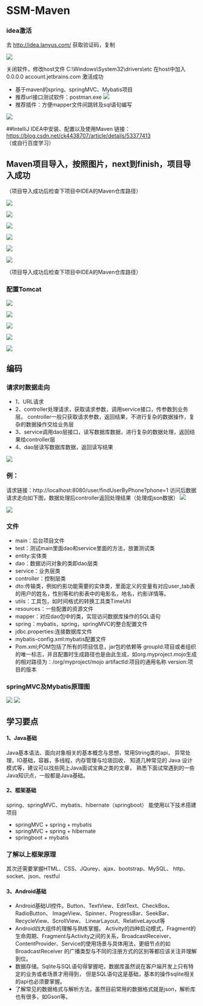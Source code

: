 # SSM-Maven

### idea激活
去 http://idea.lanyus.com/ 获取验证码，复制

![](images/微信截图_20180803150359.png)

关闭软件，修改host文件 C:\Windows\System32\drivers\etc
在host中加入 0.0.0.0 account.jetbrains.com
激活成功

* 基于maven的spring、springMVC、Mybatis项目
* 推荐url接口测试软件：postman.exe
![](images/微信截图_20180728143358.png)
* 推荐插件：方便mapper文件间跳转及sql语句编写

![](images/微信截图_20180728141651.png)

##IntelliJ IDEA中安装、配置以及使用Maven
链接：https://blog.csdn.net/ck4438707/article/details/53377413  （或自行百度学习）

## Maven项目导入，按照图片，next到finish，项目导入成功
（项目导入成功后检查下项目中IDEA的Maven仓库路径）

![](images/微信截图_20180728113345.png)

![](images/微信截图_20180728113553.png)

![](images/微信截图_20180728113705.png)

![](images/微信截图_20180728113722.png)

![](images/微信截图_20180728113741.png)

![](images/微信截图_20180728113805.png)

（项目导入成功后检查下项目中IDEA的Maven仓库路径）
### 配置Tomcat

![](images/微信截图_20180728141046.png)

![](images/微信截图_20180728141117.png)

![](images/微信截图_20180728141150.png)

![](images/微信截图_20180728141253.png)

![](images/微信截图_20180728141317.png)


## 编码
### 请求时数据走向
* 1、URL请求
* 2、controller处理请求，获取请求参数，调用service接口，传参数到业务层。
controller一般只获取请求参数，返回结果，不进行复杂的数据操作，复杂的数据操作交给业务层
* 3、service调用dao层接口，读写数据库数据，进行复杂的数据处理，返回结果给controller层
* 4、dao层读写数据库数据，返回读写结果

![](images/微信截图_20180811105154.png)

### 例：
请求链接：http://localhost:8080/user/findUserByPhone?phone=1
访问后数据请求走向如下图，数据处理后controller返回处理结果（处理成json数据）
![](images/微信截图_20180728120121.png)

![](images/微信截图_20180728134902.png)

### 文件
* main：后台项目文件
* test：测试main里面dao和service里面的方法，放置测试类
* entity:实体类
* dao：数据访问对象的类即dao层类
* service：业务层类
* controller：控制层类
* dto:传输类，例如约影功能需要的实体类，里面定义的变量有对应user_tab表的用户的姓名，性别等和约影表中的电影名，地名，约影详情等。
* utils：工具包，如时间格式的转换工具类TimeUtil
* resources：一些配置的资源文件
* mapper：对应dao包中的类，实现访问数据库操作的SQL语句
* spring：mybatis，spring，springMVC的整合配置文件
* jdbc.properties:连接数据库文件
* mybatis-config.xml:mybatis配置文件
* Pom.xml;POM包括了所有的项目信息，jar包的依赖等
    groupId:项目或者组织的唯一标志，并且配置时生成路径也是由此生成，如org.myproject.mojo生成的相对路径为：/org/myproject/mojo
    artifactId:项目的通用名称
    version:项目的版本

### springMVC及Mybatis原理图

![](images/SpringMVC结构图.png)
![](images/myBatis原理图.jpg)

## 学习要点
#### 1、Java基础

Java基本语法、面向对象相关的基本概念与思想，常用String类的api，
异常处理，IO基础，容器，多线程，内存管理与垃圾回收， 
知道几种常见的 Java 设计模式等，建议可以找些网上Java面试宝典之类的文章，
熟悉下面试常遇到的一些Java知识点，一般都是Java基础。

#### 2、框架基础

spring、springMVC、mybatis、hibernate（springboot）
能使用以下技术搭建项目
* springMVC + spring + mybatis
* springMVC + spring + hibernate
* springboot + mybatis

### 了解以上框架原理
其次还需要掌握HTML、CSS、JQurey、ajax、bootstrap、MySQL、
http、socket、json、restful

#### 3、Android基础
* Android基础UI控件。Button、TextView、EditText、CheckBox、RadioButton、
ImageView、Spinner、ProgressBar、SeekBar、RecycleView、ScrollView、
LinearLayout、RelativeLayout等
* Android四大组件的理解与熟练掌握。
Activity的四种启动模式，Fragment的生命周期、Fragment与Activity之间的关系，BroadcastReceiver、ContentProvider、Service的使用场景与具体用法，更细节点的如 BroadcastReceiver 的广播类型与不同的注册方式的区别等都应该关注并理解到位。
* 数据存储。Sqlite与SQL语句得掌握吧，数据库虽然说在客户端开发上只有特定的业务或者场景才用得到，
但是SQL语句这是基础，基本的操作sqlite相关的api也必须要掌握。
* 了解常见的数据格式与解析方法，虽然目前常用的数据格式就是json，解析库也有很多，如Gson等。





